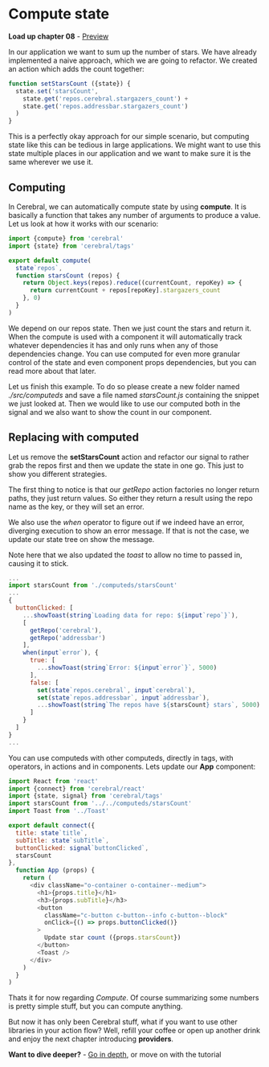 # Compute state

**Load up chapter 08** - [Preview](08)

In our application we want to sum up the number of stars. We have already implemented a naive approach, which we are going to refactor. We created an action which adds the count together:

```js
function setStarsCount ({state}) {
  state.set('starsCount',
    state.get('repos.cerebral.stargazers_count') +
    state.get('repos.addressbar.stargazers_count')
  )
}
```

This is a perfectly okay approach for our simple scenario, but computing state like this can be tedious in large applications. We might want to use this state multiple places in our application and we want to make sure it is the same wherever we use it.

## Computing
In Cerebral, we can automatically compute state by using **compute**. It is basically a function that takes any number of arguments to produce a value. Let us look at how it works with our scenario:

```js
import {compute} from 'cerebral'
import {state} from 'cerebral/tags'

export default compute(
  state`repos`,
  function starsCount (repos) {
    return Object.keys(repos).reduce((currentCount, repoKey) => {
      return currentCount + repos[repoKey].stargazers_count
    }, 0)
  }
)
```

We depend on our repos state. Then we just count the stars and return it. When the compute is used with a component it will automatically track whatever dependencies it has and only runs when any of those dependencies change. You can use computed for even more granular control of the state and even component props dependencies, but you can read more about that later.

Let us finish this example. To do so please create a new folder named *./src/computeds* and save a file named *starsCount.js* containing the snippet we just looked at. Then we would like to use our computed both in the signal and we also want to show the count in our component.

## Replacing with computed
Let us remove the **setStarsCount** action and refactor our signal to rather grab the repos first and then we update the state in one go. This just to show you different strategies.

The first thing to notice is that our *getRepo* action factories no longer return paths, they just return values. So either they return a result using the repo name as the key, or they will set an error.

We also use the *when* operator to figure out if we indeed have an error, diverging execution to show an error message. If that is not the case, we update our state tree on show the message.

Note here that we also updated the *toast* to allow no time to passed in, causing it to stick.

```js
...
import starsCount from './computeds/starsCount'
...
{
  buttonClicked: [
    ...showToast(string`Loading data for repo: ${input`repo`}`),
    [
      getRepo('cerebral'),
      getRepo('addressbar')
    ],
    when(input`error`), {
      true: [
        ...showToast(string`Error: ${input`error`}`, 5000)
      ],
      false: [
        set(state`repos.cerebral`, input`cerebral`),
        set(state`repos.addressbar`, input`addressbar`),
        ...showToast(string`The repos have ${starsCount} stars`, 5000)
      ]
    }
  ]
}
...
```

You can use computeds with other computeds, directly in tags, with operators, in actions and in components. Lets update our **App** component:

```js
import React from 'react'
import {connect} from 'cerebral/react'
import {state, signal} from 'cerebral/tags'
import starsCount from '../../computeds/starsCount'
import Toast from '../Toast'

export default connect({
  title: state`title`,
  subTitle: state`subTitle`,
  buttonClicked: signal`buttonClicked`,
  starsCount
},
  function App (props) {
    return (
      <div className="o-container o-container--medium">
        <h1>{props.title}</h1>
        <h3>{props.subTitle}</h3>
        <button
          className="c-button c-button--info c-button--block"
          onClick={() => props.buttonClicked()}
        >
          Update star count ({props.starsCount})
        </button>
        <Toast />
      </div>
    )
  }
)
```
Thats it for now regarding *Compute*. Of course summarizing some numbers is pretty simple stuff, but you can compute anything.

But now it has only been Cerebral stuff, what if you want to use other libraries in your action flow? Well, refill your coffee or open up another drink and enjoy the next chapter introducing **providers**.

**Want to dive deeper?** - [Go in depth](../in_depth/compute.md), or move on with the tutorial
